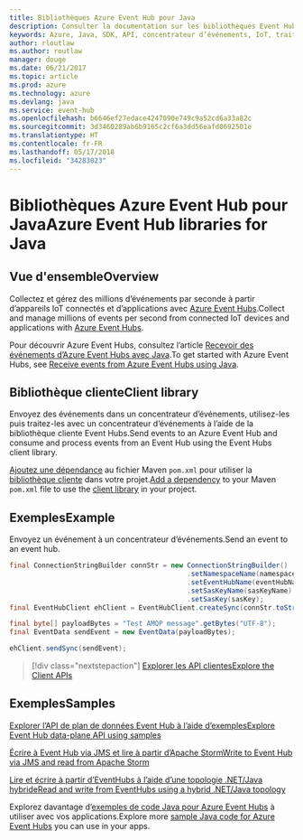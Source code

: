 ```yaml
---
title: Bibliothèques Azure Event Hub pour Java
description: Consulter la documentation sur les bibliothèques Event Hub Java
keywords: Azure, Java, SDK, API, concentrateur d’événements, IoT, traitement de flux
author: rloutlaw
ms.author: routlaw
manager: douge
ms.date: 06/21/2017
ms.topic: article
ms.prod: azure
ms.technology: azure
ms.devlang: java
ms.service: event-hub
ms.openlocfilehash: b6646ef27edace4247090e749c9a52cd6a33a82c
ms.sourcegitcommit: 3d3460289ab6b9165c2cf6a3dd56eafd0692501e
ms.translationtype: HT
ms.contentlocale: fr-FR
ms.lasthandoff: 05/17/2018
ms.locfileid: "34283023"
---
```

# <a name="azure-event-hub-libraries-for-java"></a><span data-ttu-id="dd03c-104">Bibliothèques Azure Event Hub pour Java</span><span class="sxs-lookup"><span data-stu-id="dd03c-104">Azure Event Hub libraries for Java</span></span>

## <a name="overview"></a><span data-ttu-id="dd03c-105">Vue d'ensemble</span><span class="sxs-lookup"><span data-stu-id="dd03c-105">Overview</span></span>

<span data-ttu-id="dd03c-106">Collectez et gérez des millions d’événements par seconde à partir d’appareils IoT connectés et d’applications avec [Azure Event Hubs](/azure/event-hubs/event-hubs-what-is-event-hubs).</span><span class="sxs-lookup"><span data-stu-id="dd03c-106">Collect and manage millions of events per second from connected IoT devices and applications with [Azure Event Hubs](/azure/event-hubs/event-hubs-what-is-event-hubs).</span></span>

<span data-ttu-id="dd03c-107">Pour découvrir Azure Event Hubs, consultez l’article [Recevoir des événements d’Azure Event Hubs avec Java](/azure/event-hubs/event-hubs-java-get-started-receive-eph).</span><span class="sxs-lookup"><span data-stu-id="dd03c-107">To get started with Azure Event Hubs, see [Receive events from Azure Event Hubs using Java](/azure/event-hubs/event-hubs-java-get-started-receive-eph).</span></span>


## <a name="client-library"></a><span data-ttu-id="dd03c-108">Bibliothèque cliente</span><span class="sxs-lookup"><span data-stu-id="dd03c-108">Client library</span></span>

<span data-ttu-id="dd03c-109">Envoyez des événements dans un concentrateur d’événements, utilisez-les puis traitez-les avec un concentrateur d’événements à l’aide de la bibliothèque cliente Event Hubs.</span><span class="sxs-lookup"><span data-stu-id="dd03c-109">Send events to an Azure Event Hub and consume and process events from an Event Hub using the Event Hubs client library.</span></span>

<span data-ttu-id="dd03c-110">[Ajoutez une dépendance](https://maven.apache.org/guides/getting-started/index.html#How_do_I_use_external_dependencies) au fichier Maven `pom.xml` pour utiliser la [bibliothèque cliente](https://mvnrepository.com/artifact/com.microsoft.azure/azure-eventhubs) dans votre projet.</span><span class="sxs-lookup"><span data-stu-id="dd03c-110">[Add a dependency](https://maven.apache.org/guides/getting-started/index.html#How_do_I_use_external_dependencies) to your Maven `pom.xml` file to use the [client library](https://mvnrepository.com/artifact/com.microsoft.azure/azure-eventhubs) in your project.</span></span>
 

## <a name="example"></a><span data-ttu-id="dd03c-111">Exemples</span><span class="sxs-lookup"><span data-stu-id="dd03c-111">Example</span></span>

<span data-ttu-id="dd03c-112">Envoyez un événement à un concentrateur d’événements.</span><span class="sxs-lookup"><span data-stu-id="dd03c-112">Send an event to an event hub.</span></span>

```java
final ConnectionStringBuilder connStr = new ConnectionStringBuilder()
                                            .setNamespaceName(namespaceName)
                                            .setEventHubName(eventHubName)
                                            .setSasKeyName(sasKeyName)
                                            .setSasKey(sasKey);
final EventHubClient ehClient = EventHubClient.createSync(connStr.toString());

final byte[] payloadBytes = "Test AMQP message".getBytes("UTF-8");
final EventData sendEvent = new EventData(payloadBytes);

ehClient.sendSync(sendEvent);
```


> [!div class="nextstepaction"]
> [<span data-ttu-id="dd03c-113">Explorer les API clientes</span><span class="sxs-lookup"><span data-stu-id="dd03c-113">Explore the Client APIs</span></span>](/java/api/overview/azure/eventhubs/client)



## <a name="samples"></a><span data-ttu-id="dd03c-114">Exemples</span><span class="sxs-lookup"><span data-stu-id="dd03c-114">Samples</span></span>

<span data-ttu-id="dd03c-115">[Explorer l’API de plan de données Event Hub à l’aide d’exemples][1]</span><span class="sxs-lookup"><span data-stu-id="dd03c-115">[Explore Event Hub data-plane API using samples][1]</span></span>

<span data-ttu-id="dd03c-116">[Écrire à Event Hub via JMS et lire à partir d’Apache Storm][2]</span><span class="sxs-lookup"><span data-stu-id="dd03c-116">[Write to Event Hub via JMS and read from Apache Storm][2]</span></span>

<span data-ttu-id="dd03c-117">[Lire et écrire à partir d’EventHubs à l’aide d’une topologie .NET/Java hybride][3]</span><span class="sxs-lookup"><span data-stu-id="dd03c-117">[Read and write from EventHubs using a hybrid .NET/Java topology][3]</span></span> 

[1]: https://github.com/Azure/azure-event-hubs/tree/master/samples/Java
[2]: https://github.com/Azure-Samples/event-hubs-java-storm-sender-jms-receiver
[3]: https://github.com/Azure-Samples/hdinsight-dotnet-java-storm-eventhub

<span data-ttu-id="dd03c-118">Explorez davantage d’[exemples de code Java pour Azure Event Hubs](https://azure.microsoft.com/resources/samples/?platform=java&term=event) à utiliser avec vos applications.</span><span class="sxs-lookup"><span data-stu-id="dd03c-118">Explore more [sample Java code for Azure Event Hubs](https://azure.microsoft.com/resources/samples/?platform=java&term=event) you can use in your apps.</span></span>

